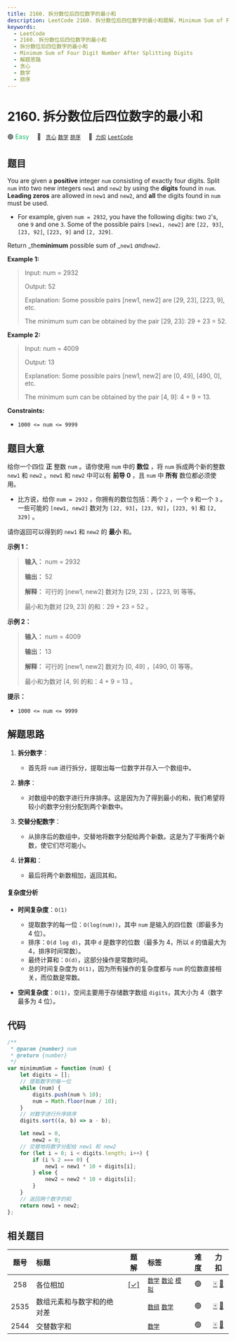 ```yaml
---
title: 2160. 拆分数位后四位数字的最小和
description: LeetCode 2160. 拆分数位后四位数字的最小和题解，Minimum Sum of Four Digit Number After Splitting Digits，包含解题思路、复杂度分析以及完整的 JavaScript 代码实现。
keywords:
  - LeetCode
  - 2160. 拆分数位后四位数字的最小和
  - 拆分数位后四位数字的最小和
  - Minimum Sum of Four Digit Number After Splitting Digits
  - 解题思路
  - 贪心
  - 数学
  - 排序
---
```


# 2160. 拆分数位后四位数字的最小和

🟢 <font color=#15bd66>Easy</font>&emsp; 🔖&ensp; [`贪心`](/tag/greedy.md) [`数学`](/tag/math.md) [`排序`](/tag/sorting.md)&emsp; 🔗&ensp;[`力扣`](https://leetcode.cn/problems/minimum-sum-of-four-digit-number-after-splitting-digits) [`LeetCode`](https://leetcode.com/problems/minimum-sum-of-four-digit-number-after-splitting-digits)

## 题目

You are given a **positive** integer `num` consisting of exactly four digits.
Split `num` into two new integers `new1` and `new2` by using the **digits**
found in `num`. **Leading zeros** are allowed in `new1` and `new2`, and
**all** the digits found in `num` must be used.

- For example, given `num = 2932`, you have the following digits: two `2`'s, one `9` and one `3`. Some of the possible pairs `[new1, new2]` are `[22, 93]`, `[23, 92]`, `[223, 9]` and `[2, 329]`.

Return _the**minimum** possible sum of _`new1` _and_`new2`.

**Example 1:**

> Input: num = 2932
>
> Output: 52
>
> Explanation: Some possible pairs [new1, new2] are [29, 23], [223, 9], etc.
>
> The minimum sum can be obtained by the pair [29, 23]: 29 + 23 = 52.

**Example 2:**

> Input: num = 4009
>
> Output: 13
>
> Explanation: Some possible pairs [new1, new2] are [0, 49], [490, 0], etc.
>
> The minimum sum can be obtained by the pair [4, 9]: 4 + 9 = 13.

**Constraints:**

- `1000 <= num <= 9999`

## 题目大意

给你一个四位 **正** 整数 `num` 。请你使用 `num` 中的 **数位** ，将 `num` 拆成两个新的整数 `new1` 和 `new2`
。`new1` 和 `new2` 中可以有 **前导 0** ，且 `num` 中 **所有** 数位都必须使用。

- 比方说，给你 `num = 2932` ，你拥有的数位包括：两个 `2` ，一个 `9` 和一个 `3` 。一些可能的 `[new1, new2]` 数对为 `[22, 93]`，`[23, 92]`，`[223, 9]` 和 `[2, 329]` 。

请你返回可以得到的 `new1` 和 `new2` 的 **最小** 和。

**示例 1：**

> **输入：** num = 2932
>
> **输出：** 52
>
> **解释：** 可行的 [new1, new2] 数对为 [29, 23] ，[223, 9] 等等。
>
> 最小和为数对 [29, 23] 的和：29 + 23 = 52 。

**示例 2：**

> **输入：** num = 4009
>
> **输出：** 13
>
> **解释：** 可行的 [new1, new2] 数对为 [0, 49] ，[490, 0] 等等。
>
> 最小和为数对 [4, 9] 的和：4 + 9 = 13 。

**提示：**

- `1000 <= num <= 9999`

## 解题思路

1. **拆分数字**：

   - 首先将 `num` 进行拆分，提取出每一位数字并存入一个数组中。

2. **排序**：

   - 对数组中的数字进行升序排序。这是因为为了得到最小的和，我们希望将较小的数字分别分配到两个新数中。

3. **交替分配数字**：

   - 从排序后的数组中，交替地将数字分配给两个新数。这是为了平衡两个新数，使它们尽可能小。

4. **计算和**：
   - 最后将两个新数相加，返回其和。

#### 复杂度分析

- **时间复杂度**：`O(1)`

  - 提取数字的每一位：`O(log(num))`，其中 `num` 是输入的四位数（即最多为 4 位）。
  - 排序：`O(d log d)`，其中 `d` 是数字的位数（最多为 4，所以 `d` 的值最大为 4，排序时间常数）。
  - 最终计算和：`O(d)`，这部分操作是常数时间。
  - 总的时间复杂度为 `O(1)`，因为所有操作的复杂度都与 `num` 的位数直接相关，而位数是常数。

- **空间复杂度**：`O(1)`，空间主要用于存储数字数组 `digits`，其大小为 4（数字最多为 4 位）。

## 代码

```javascript
/**
 * @param {number} num
 * @return {number}
 */
var minimumSum = function (num) {
	let digits = [];
	// 提取数字的每一位
	while (num) {
		digits.push(num % 10);
		num = Math.floor(num / 10);
	}
	// 对数字进行升序排序
	digits.sort((a, b) => a - b);

	let new1 = 0,
		new2 = 0;
	// 交替地将数字分配给 new1 和 new2
	for (let i = 0; i < digits.length; i++) {
		if (i % 2 === 0) {
			new1 = new1 * 10 + digits[i];
		} else {
			new2 = new2 * 10 + digits[i];
		}
	}
	// 返回两个数字的和
	return new1 + new2;
};
```

## 相关题目

<!-- prettier-ignore -->
| 题号 | 标题 | 题解 | 标签 | 难度 | 力扣 |
| :------: | :------ | :------: | :------ | :------: | :------: |
| 258 | 各位相加 | [[✓]](/problem/0258.md) |  [`数学`](/tag/math.md) [`数论`](/tag/number-theory.md) [`模拟`](/tag/simulation.md) | 🟢 | [🀄️](https://leetcode.cn/problems/add-digits) [🔗](https://leetcode.com/problems/add-digits) |
| 2535 | 数组元素和与数字和的绝对差 |  |  [`数组`](/tag/array.md) [`数学`](/tag/math.md) | 🟢 | [🀄️](https://leetcode.cn/problems/difference-between-element-sum-and-digit-sum-of-an-array) [🔗](https://leetcode.com/problems/difference-between-element-sum-and-digit-sum-of-an-array) |
| 2544 | 交替数字和 |  |  [`数学`](/tag/math.md) | 🟢 | [🀄️](https://leetcode.cn/problems/alternating-digit-sum) [🔗](https://leetcode.com/problems/alternating-digit-sum) |